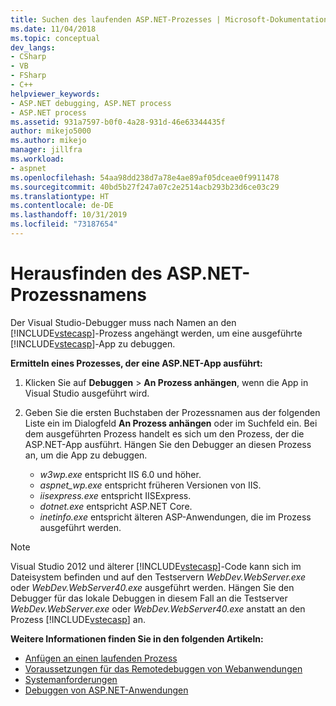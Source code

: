 ```yaml
---
title: Suchen des laufenden ASP.NET-Prozesses | Microsoft-Dokumentation
ms.date: 11/04/2018
ms.topic: conceptual
dev_langs:
- CSharp
- VB
- FSharp
- C++
helpviewer_keywords:
- ASP.NET debugging, ASP.NET process
- ASP.NET process
ms.assetid: 931a7597-b0f0-4a28-931d-46e63344435f
author: mikejo5000
ms.author: mikejo
manager: jillfra
ms.workload:
- aspnet
ms.openlocfilehash: 54aa98dd238d7a78e4ae89af05dceae0f9911478
ms.sourcegitcommit: 40bd5b27f247a07c2e2514acb293b23d6ce03c29
ms.translationtype: HT
ms.contentlocale: de-DE
ms.lasthandoff: 10/31/2019
ms.locfileid: "73187654"
---
```

# <a name="find-the-name-of-the-aspnet-process"></a>Herausfinden des ASP.NET-Prozessnamens

Der Visual Studio-Debugger muss nach Namen an den [!INCLUDE[vstecasp](../code-quality/includes/vstecasp_md.md)]-Prozess angehängt werden, um eine ausgeführte [!INCLUDE[vstecasp](../code-quality/includes/vstecasp_md.md)]-App zu debuggen.

**Ermitteln eines Prozesses, der eine ASP.NET-App ausführt:**

1. Klicken Sie auf **Debuggen** > **An Prozess anhängen**, wenn die App in Visual Studio ausgeführt wird.

1. Geben Sie die ersten Buchstaben der Prozessnamen aus der folgenden Liste ein im Dialogfeld **An Prozess anhängen** oder im Suchfeld ein. Bei dem ausgeführten Prozess handelt es sich um den Prozess, der die ASP.NET-App ausführt. Hängen Sie den Debugger an diesen Prozess an, um die App zu debuggen.

    - *w3wp.exe* entspricht IIS 6.0 und höher.
    - *aspnet_wp.exe* entspricht früheren Versionen von IIS.
    - *iisexpress.exe* entspricht IISExpress.
    - *dotnet.exe* entspricht ASP.NET Core.
    - *inetinfo.exe* entspricht älteren ASP-Anwendungen, die im Prozess ausgeführt werden.

>[!NOTE]
>Visual Studio 2012 und älterer [!INCLUDE[vstecasp](../code-quality/includes/vstecasp_md.md)]-Code kann sich im Dateisystem befinden und auf den Testservern *WebDev.WebServer.exe* oder *WebDev.WebServer40.exe* ausgeführt werden. Hängen Sie den Debugger für das lokale Debuggen in diesem Fall an die Testserver *WebDev.WebServer.exe* oder *WebDev.WebServer40.exe* anstatt an den Prozess [!INCLUDE[vstecasp](../code-quality/includes/vstecasp_md.md)] an.

**Weitere Informationen finden Sie in den folgenden Artikeln:**

- [Anfügen an einen laufenden Prozess](../debugger/attach-to-running-processes-with-the-visual-studio-debugger.md)
- [Voraussetzungen für das Remotedebuggen von Webanwendungen](remote-debugging-aspnet-on-a-remote-iis-7-5-computer.md)
- [Systemanforderungen](../debugger/aspnet-debugging-system-requirements.md)
- [Debuggen von ASP.NET-Anwendungen](../debugger/how-to-enable-debugging-for-aspnet-applications.md)